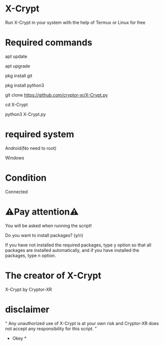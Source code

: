 # X-Crypt
Run X-Crypt in your system with the help of Termux or Linux for free
# Required commands
apt update 

apt upgrade 

pkg install git

pkg install python3

git clone https://github.com/cryptor-xr/X-Crypt.py

cd X-Crypt

python3 X-Crypt.py
# required system
Android(No need to root)

Windows
# Condition
Connected
# ⚠️Pay attention⚠️
You will be asked when running the script!

Do you want to install packages? (y/n)

If you have not installed the required packages, type y option so that all packages are installed automatically, and if you have installed the packages, type n option.

# The creator of X-Crypt
X-Crypt by Cryptor-XR
# disclaimer
" Any unauthorized use of X-Crypt is at your own risk and Cryptor-XR does not accept any responsibility for this script. "
* Okey *
